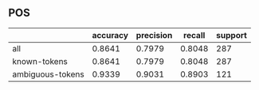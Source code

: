 
## POS

|                  | accuracy | precision | recall | support |
|------------------|----------|-----------|--------|---------|
| all              | 0.8641   | 0.7979    | 0.8048 | 287     |
| known-tokens     | 0.8641   | 0.7979    | 0.8048 | 287     |
| ambiguous-tokens | 0.9339   | 0.9031    | 0.8903 | 121     |

